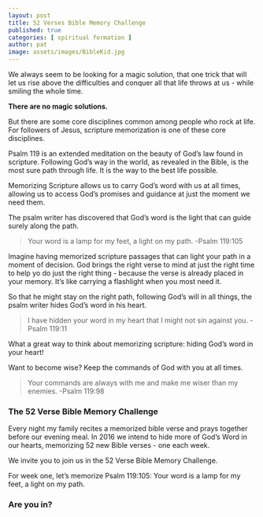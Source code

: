 ```yaml
---
layout: post
title: 52 Verses Bible Memory Challenge
published: true
categories: [ spiritual formation ]
author: pat
image: assets/images/BibleKid.jpg
---
```

We always seem to be looking for a magic solution, that one trick that will let us rise above the difficulties and conquer all that life throws at us - while smiling the whole time.

**There are no magic solutions.**

But there are some core disciplines common among people who rock at life. For followers of Jesus, scripture memorization is one of these core disciplines.

Psalm 119 is an extended meditation on the beauty of God’s law found in scripture. Following God’s way in the world, as revealed in the Bible, is the most sure path through life. It is the way to the best life possible.

Memorizing Scripture allows us to carry God’s word with us at all times, allowing us to access God’s promises and guidance at just the moment we need them.

The psalm writer has discovered that God’s word is the light that can guide surely along the path.
<blockquote>Your word is a lamp for my feet, a light on my path. -Psalm 119:105</blockquote>
Imagine having memorized scripture passages that can light your path in a moment of decision. God brings the right verse to mind at just the right time to help yo do just the right thing - because the verse is already placed in your memory. It’s like carrying a flashlight when you most need it.

So that he might stay on the right path, following God’s will in all things, the psalm writer hides God’s word in his heart.
<blockquote>I have hidden your word in my heart that I might not sin against you. -Psalm 119:11</blockquote>
What a great way to think about memorizing scripture: hiding God’s word in your heart!

Want to become wise? Keep the commands of God with you at all times.
<blockquote>Your commands are always with me and make me wiser than my enemies. -Psalm 119:98</blockquote>
<h3>The 52 Verse Bible Memory Challenge</h3>
Every night my family recites a memorized bible verse and prays together before our evening meal. In 2016 we intend to hide more of God’s Word in our hearts, memorizing 52 new Bible verses - one each week.

We invite you to join us in the 52 Verse Bible Memory Challenge. 

For week one, let’s memorize Psalm 119:105: Your word is a lamp for my feet, a light on my path.
<h3>Are you in?</h3>
